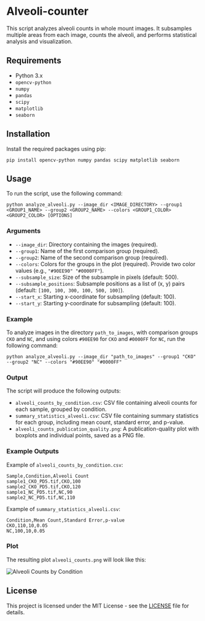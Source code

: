 # Alveoli-counter

This script analyzes alveoli counts in whole mount images. It subsamples multiple areas from each image, counts the alveoli, and performs statistical analysis and visualization.

## Requirements

- Python 3.x
- `opencv-python`
- `numpy`
- `pandas`
- `scipy`
- `matplotlib`
- `seaborn`

## Installation

Install the required packages using pip:

```
pip install opencv-python numpy pandas scipy matplotlib seaborn
```


## Usage

To run the script, use the following command:
```
python analyze_alveoli.py --image_dir <IMAGE_DIRECTORY> --group1 <GROUP1_NAME> --group2 <GROUP2_NAME> --colors <GROUP1_COLOR> <GROUP2_COLOR> [OPTIONS]
```


### Arguments

- `--image_dir`: Directory containing the images (required).
- `--group1`: Name of the first comparison group (required).
- `--group2`: Name of the second comparison group (required).
- `--colors`: Colors for the groups in the plot (required). Provide two color values (e.g., `"#90EE90" "#0000FF"`).
- `--subsample_size`: Size of the subsample in pixels (default: 500).
- `--subsample_positions`: Subsample positions as a list of (x, y) pairs (default: `[100, 100, 300, 100, 500, 100]`).
- `--start_x`: Starting x-coordinate for subsampling (default: 100).
- `--start_y`: Starting y-coordinate for subsampling (default: 100).

### Example

To analyze images in the directory `path_to_images`, with comparison groups `CKO` and `NC`, and using colors `#90EE90` for `CKO` and `#0000FF` for `NC`, run the following command:
```
python analyze_alveoli.py --image_dir "path_to_images" --group1 "CKO" --group2 "NC" --colors "#90EE90" "#0000FF"
```

### Output

The script will produce the following outputs:
- `alveoli_counts_by_condition.csv`: CSV file containing alveoli counts for each sample, grouped by condition.
- `summary_statistics_alveoli.csv`: CSV file containing summary statistics for each group, including mean count, standard error, and p-value.
- `alveoli_counts_publication_quality.png`: A publication-quality plot with boxplots and individual points, saved as a PNG file.

### Example Outputs

Example of `alveoli_counts_by_condition.csv`:
```
Sample,Condition,Alveoli Count
sample1_CKO_PD5.tif,CKO,100
sample2_CKO_PD5.tif,CKO,120
sample1_NC_PD5.tif,NC,90
sample2_NC_PD5.tif,NC,110
```

Example of `summary_statistics_alveoli.csv`:
```
Condition,Mean Count,Standard Error,p-value
CKO,110,10,0.05
NC,100,10,0.05
```


### Plot

The resulting plot `alveoli_counts.png` will look like this:

![Alveoli Counts by Condition](alveoli_counts_publication_quality.png)

## License

This project is licensed under the MIT License - see the [LICENSE](LICENSE) file for details.
